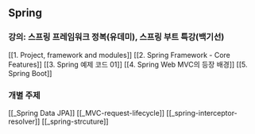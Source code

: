 ## Spring
### 강의: 스프링 프레임워크 정복(유데미), 스프링 부트 특강(백기선)
[[1. Project, framework and modules]]
[[2. Spring Framework - Core Features]]
[[3. Spring 예제 코드 01]]
[[4. Spring Web MVC의 등장 배경]]
[[5. Spring Boot]]
### 개별 주제
[[_Spring Data JPA]]
[[_MVC-request-lifecycle]]
[[_spring-interceptor-resolver]]
[[_spring-strcuture]]